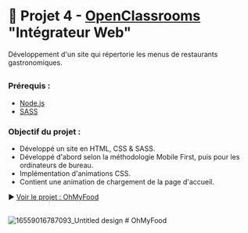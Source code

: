 # 🍛 Projet 4 - [OpenClassrooms](https://openclassrooms.com/fr/) "Intégrateur Web"
Développement d'un site qui répertorie les menus de restaurants gastronomiques.

##
### Prérequis :
- [Node.js](https://nodejs.org/en)
- [SASS](https://sass-lang.com/)

### Objectif du projet : 
- Développé un site en HTML, CSS & SASS.
- Développé d'abord selon la méthodologie Mobile First, puis pour les ordinateurs de bureau.
- Implémentation d'animations CSS.
- Contient une animation de chargement de la page d'accueil.

▶ [Voir le projet : OhMyFood](https://skies-land.github.io/Projet_4_OpenClassrooms_-_OhMyFood/) </br> </br>

![16559016787093_Untitled design](https://github.com/Skies-Land/Projet_4_OpenClassrooms_-_OhMyFood/assets/146822518/f8dd78d0-be14-488e-af94-c0805029d3f4)
#   O h M y F o o d  
 